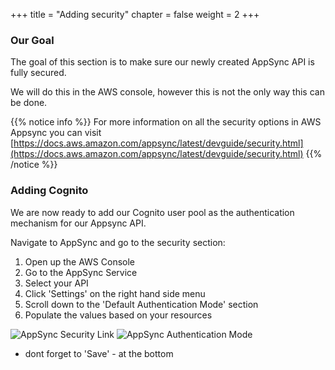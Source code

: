 +++
title = "Adding security"
chapter = false
weight = 2
+++

### Our Goal

The goal of this section is to make sure our newly created AppSync API is fully secured.

We will do this in the AWS console, however this is not the only way this can be done.

{{% notice info %}}
For more information on all the security options in AWS Appsync you can visit [https://docs.aws.amazon.com/appsync/latest/devguide/security.html](https://docs.aws.amazon.com/appsync/latest/devguide/security.html)
{{% /notice %}}

### Adding Cognito

We are now ready to add our Cognito user pool as the authentication mechanism for our Appsync API.

Navigate to AppSync and go to the security section:

1. Open up the AWS Console
2. Go to the AppSync Service
3. Select your API
4. Click 'Settings' on the right hand side menu
5. Scroll down to the 'Default Authentication Mode' section
6. Populate the values based on your resources

![AppSync Security Link](/images/appsync-settings-link.png)
![AppSync Authentication Mode](/images/appsync-authentication-mode.png)


* dont forget to 'Save' - at the bottom